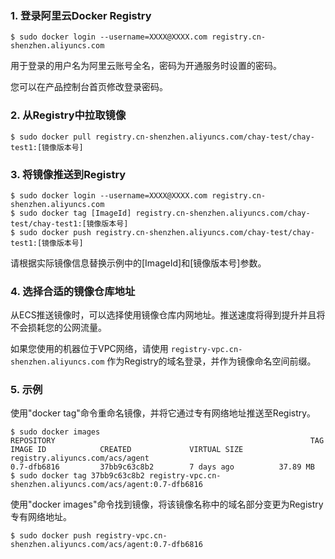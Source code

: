 ### 1. 登录阿里云Docker Registry
```
$ sudo docker login --username=XXXX@XXXX.com registry.cn-shenzhen.aliyuncs.com
```

用于登录的用户名为阿里云账号全名，密码为开通服务时设置的密码。

您可以在产品控制台首页修改登录密码。

### 2. 从Registry中拉取镜像
```
$ sudo docker pull registry.cn-shenzhen.aliyuncs.com/chay-test/chay-test1:[镜像版本号]
```
### 3. 将镜像推送到Registry
```
$ sudo docker login --username=XXXX@XXXX.com registry.cn-shenzhen.aliyuncs.com
$ sudo docker tag [ImageId] registry.cn-shenzhen.aliyuncs.com/chay-test/chay-test1:[镜像版本号]
$ sudo docker push registry.cn-shenzhen.aliyuncs.com/chay-test/chay-test1:[镜像版本号]
```
请根据实际镜像信息替换示例中的[ImageId]和[镜像版本号]参数。

### 4. 选择合适的镜像仓库地址
从ECS推送镜像时，可以选择使用镜像仓库内网地址。推送速度将得到提升并且将不会损耗您的公网流量。

如果您使用的机器位于VPC网络，请使用 ```registry-vpc.cn-shenzhen.aliyuncs.com``` 作为Registry的域名登录，并作为镜像命名空间前缀。
### 5. 示例
使用"docker tag"命令重命名镜像，并将它通过专有网络地址推送至Registry。
```
$ sudo docker images
REPOSITORY                                                         TAG                 IMAGE ID            CREATED             VIRTUAL SIZE
registry.aliyuncs.com/acs/agent                                    0.7-dfb6816         37bb9c63c8b2        7 days ago          37.89 MB
$ sudo docker tag 37bb9c63c8b2 registry-vpc.cn-shenzhen.aliyuncs.com/acs/agent:0.7-dfb6816
```
使用"docker images"命令找到镜像，将该镜像名称中的域名部分变更为Registry专有网络地址。
```
$ sudo docker push registry-vpc.cn-shenzhen.aliyuncs.com/acs/agent:0.7-dfb6816
```